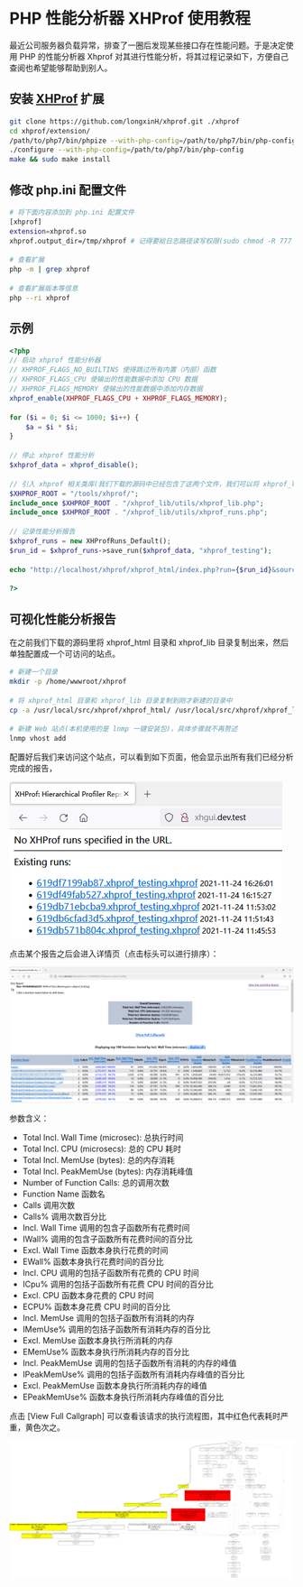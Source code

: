 # PHP 性能分析器 XHProf 使用教程

最近公司服务器负载异常，排查了一圈后发现某些接口存在性能问题。于是决定使用 PHP 的性能分析器 Xhprof 对其进行性能分析，将其过程记录如下，方便自己查阅也希望能够帮助到别人。

## 安装 [XHProf](https://github.com/longxinH/xhprof) 扩展

```bash
git clone https://github.com/longxinH/xhprof.git ./xhprof
cd xhprof/extension/
/path/to/php7/bin/phpize --with-php-config=/path/to/php7/bin/php-config
./configure --with-php-config=/path/to/php7/bin/php-config
make && sudo make install
```

## 修改 php.ini 配置文件

```bash
# 将下面内容添加到 php.ini 配置文件
[xhprof]
extension=xhprof.so
xhprof.output_dir=/tmp/xhprof # 记得要給日志路径读写权限(sudo chmod -R 777 /tmp/xhprof)

# 查看扩展
php -m | grep xhprof

# 查看扩展版本等信息
php --ri xhprof
```

## 示例

```php
<?php
// 启动 xhprof 性能分析器
// XHPROF_FLAGS_NO_BUILTINS 使得跳过所有内置（内部）函数
// XHPROF_FLAGS_CPU 使输出的性能数据中添加 CPU 数据
// XHPROF_FLAGS_MEMORY 使输出的性能数据中添加内存数据
xhprof_enable(XHPROF_FLAGS_CPU + XHPROF_FLAGS_MEMORY);

for ($i = 0; $i <= 1000; $i++) {
    $a = $i * $i;
}

// 停止 xhprof 性能分析
$xhprof_data = xhprof_disable();

// 引入 xhprof 相关类库(我们下载的源码中已经包含了这两个文件，我们可以将 xhprof_lib 目录复制到项目目录中，然后再引入。)
$XHPROF_ROOT = "/tools/xhprof/";
include_once $XHPROF_ROOT . "/xhprof_lib/utils/xhprof_lib.php";
include_once $XHPROF_ROOT . "/xhprof_lib/utils/xhprof_runs.php";

// 记录性能分析报告
$xhprof_runs = new XHProfRuns_Default();
$run_id = $xhprof_runs->save_run($xhprof_data, "xhprof_testing");

echo "http://localhost/xhprof/xhprof_html/index.php?run={$run_id}&source=xhprof_testing\n";

?>
```

## 可视化性能分析报告

在之前我们下载的源码里将 xhprof_html 目录和 xhprof_lib 目录复制出来，然后单独配置成一个可访问的站点。

```bash
# 新建一个目录
mkdir -p /home/wwwroot/xhprof

# 将 xhprof_html 目录和 xhprof_lib 目录复制到刚才新建的目录中
cp -a /usr/local/src/xhprof/xhprof_html/ /usr/local/src/xhprof/xhprof_lib/ /home/wwwroot/xhprof

# 新建 Web 站点(本机使用的是 lnmp 一键安装包)，具体步骤就不再赘述
lnmp vhost add 
```

配置好后我们来访问这个站点，可以看到如下页面，他会显示出所有我们已经分析完成的报告，

![XHProf 可视化页面](./images/1637829287.jpg)

点击某个报告之后会进入详情页（点击标头可以进行排序）：

![XHProf 详情页面](./images/1637829562.jpg)

参数含义：

* Total Incl. Wall Time (microsec): 总执行时间
* Total Incl. CPU (microsecs): 总的 CPU 耗时
* Total Incl. MemUse (bytes): 总的内存消耗
* Total Incl. PeakMemUse (bytes): 内存消耗峰值
* Number of Function Calls: 总的调用次数
* Function Name 函数名
* Calls 调用次数
* Calls% 调用次数百分比
* Incl. Wall Time 调用的包含子函数所有花费时间
* IWall% 调用的包含子函数所有花费时间的百分比
* Excl. Wall Time 函数本身执行花费的时间
* EWall% 函数本身执行花费时间的百分比
* Incl. CPU 调用的包括子函数所有花费的 CPU 时间
* ICpu% 调用的包括子函数所有花费 CPU 时间的百分比
* Excl. CPU 函数本身花费的 CPU 时间
* ECPU% 函数本身花费 CPU 时间的百分比
* Incl. MemUse 调用的包括子函数所有消耗的内存
* IMemUse% 调用的包括子函数所有消耗内存的百分比
* Excl. MemUse 函数本身执行所消耗的内存
* EMemUse% 函数本身执行所消耗内存的百分比
* Incl. PeakMemUse 调用的包括子函数所有消耗的内存的峰值
* IPeakMemUse% 调用的包括子函数所有消耗内存峰值的百分比
* Excl. PeakMemUse 函数本身执行所消耗内存的峰值
* EPeakMemUse% 函数本身执行所消耗内存峰值的百分比

点击 [View Full Callgraph] 可以查看该请求的执行流程图，其中红色代表耗时严重，黄色次之。

![XHProf 请求执行流程图](./images/1637831910.jpg)
